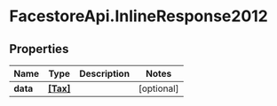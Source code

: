# FacestoreApi.InlineResponse2012

## Properties
Name | Type | Description | Notes
------------ | ------------- | ------------- | -------------
**data** | [**[Tax]**](Tax.md) |  | [optional] 


